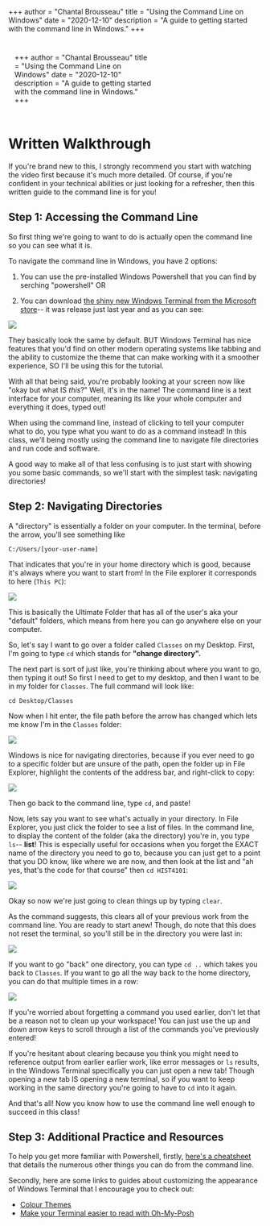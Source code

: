 +++
author = "Chantal Brousseau"
title = "Using the Command Line on Windows"
date = "2020-12-10"
description = "A guide to getting started with the command line in Windows."
+++

<iframe src="#" style="border:none;"></iframe>

# Written Walkthrough

If you're brand new to this, I strongly recommend you start with watching the video first because it's much more detailed. Of course, if you're confident in your technical abilities or just looking for a refresher, then this written guide to the command line is for you!

## Step 1: Accessing the Command Line

So first thing we're going to want to do is actually open the command line so you can see what it is.

To navigate the command line in Windows, you have 2 options:

1) You can use the pre-installed Windows Powershell that you can find by serching "powershell" OR

2) You can download [the shiny new Windows Terminal from the Microsoft store](https://www.microsoft.com/en-ca/p/windows-terminal/9n0dx20hk701?activetab=pivot:overviewtab)-- it was release just last year and as you can see: 

![](images/command-line/cmdlnw1.png)

They basically look the same by default. BUT Windows Terminal has nice features that you'd find on other modern operating systems like tabbing and the ability to customize the theme that can make working with it a smoother experience, SO I'll be using this for the tutorial.

With all that being said, you're probably looking at your screen now like "okay but what IS *this*?" Well, it's in the name! The command line is a text interface for your computer, meaning its like your whole computer and everything it does, typed out! 

When using the command line, instead of clicking to tell your computer what to do, you type what you want to do as a command instead! In this class, we'll being mostly using the command line to navigate file directories and run code and software. 

A good way to make all of that less confusing is to just start with showing you some basic commands, so we'll start with the simplest task: navigating directories!

## Step 2: Navigating Directories

A "directory" is essentially a folder on your computer. In the terminal, before the arrow, you'll see something like 

```
C:/Users/[your-user-name]
``` 

That indicates that you're in your home directory which is good, because it's always where you want to start from! In the File explorer it corresponds to here (`This PC`):

![](images/command-line/cmdlnw2.png)

This is basically the Ultimate Folder that has all of the user's aka your "default" folders, which means from here you can go anywhere else on your computer.

So, let's say I want to go over a folder called `Classes` on my Desktop. First, I'm going to type `cd` which stands for **"change directory".** 

The next part is sort of just like, you're thinking about where you want to go, then typing it out! So first I need to get to my desktop, and then I want to be in my folder for `Classes`. The full command will look like:

```
cd Desktop/Classes
```

Now when I hit enter, the file path before the arrow has changed which lets me know I'm in the `Classes` folder:

![](images/command-line/cmdlnw3.png)

Windows is nice for navigating directories, because if you ever need to go to a specific folder but are unsure of the path, open the folder up in File Explorer, highlight the contents of the address bar, and right-click to copy: 

![](images/command-line/cmdlnw4.png)

Then go back to the command line, type `cd`, and paste!

Now, lets say you want to see what's actually in your directory. In File Explorer, you just click the folder to see a list of files. In the command line, to display the content of the folder (aka the directory) you're in, you type `ls`-- **list**! This is especially useful for occasions when you forget the EXACT name of the directory you need to go to, because you can just get to a point that you DO know, like where we are now, and then look at the list and "ah yes, that's the code for that course" then `cd HIST4101`:

![](images/command-line/cmdlnw5.png)

Okay so now we're just going to clean things up by typing `clear`.

As the command suggests, this clears all of your previous work from the command line. You are ready to start anew! Though, do note that this does not reset the terminal, so you'll still be in the directory you were last in:

![](images/command-line/cmdlnw6.png)

 If you want to go "back" one directory, you can type `cd ..` which takes you back to `Classes`. If you want to go all the way back to the home directory, you can do that multiple times in a row:

 ![](images/command-line/cmdlnw7.png)

If you're worried about forgetting a command you used earlier, don't let that be a reason not to clean up your workspace! You can just use the up and down arrow keys to scroll through a list of the commands you've previously entered!

If you're hesitant about clearing because you think you might need to reference output from earlier earlier work, like error messages or `ls` results, in the Windows Terminal specifically you can just open a new tab! Though opening a new tab IS opening a new terminal, so if you want to keep working in the same directory you're going to have to `cd` into it again.

And that's all! Now you know how to use the command line well enough to succeed in this class!

## Step 3: Additional Practice and Resources

To help you get more familiar with Powershell, firstly, [here's a cheatsheet](https://www.comparitech.com/net-admin/powershell-cheat-sheet/) that details the numerous other things you can do from the command line. 

Secondly, here are some links to guides about customizing the appearance of Windows Terminal that I encourage you to check out:

- [Colour Themes](https://windowsterminalthemes.dev/)
- [Make your Terminal easier to read with Oh-My-Posh](https://github.com/JanDeDobbeleer/oh-my-posh)




